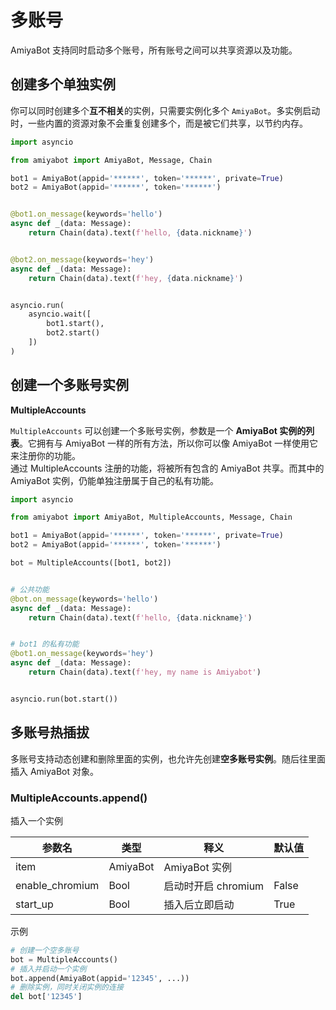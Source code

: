 # 多账号

AmiyaBot 支持同时启动多个账号，所有账号之间可以共享资源以及功能。

## 创建多个单独实例

你可以同时创建多个**互不相关**的实例，只需要实例化多个 `AmiyaBot`。多实例启动时，一些内置的资源对象不会重复创建多个，而是被它们共享，以节约内存。

```python
import asyncio

from amiyabot import AmiyaBot, Message, Chain

bot1 = AmiyaBot(appid='******', token='******', private=True)
bot2 = AmiyaBot(appid='******', token='******')


@bot1.on_message(keywords='hello')
async def _(data: Message):
    return Chain(data).text(f'hello, {data.nickname}')


@bot2.on_message(keywords='hey')
async def _(data: Message):
    return Chain(data).text(f'hey, {data.nickname}')


asyncio.run(
    asyncio.wait([
        bot1.start(),
        bot2.start()
    ])
)
```

## 创建一个多账号实例

**MultipleAccounts**

`MultipleAccounts` 可以创建一个多账号实例，参数是一个 **AmiyaBot 实例的列表**。它拥有与 AmiyaBot 一样的所有方法，所以你可以像 AmiyaBot 一样使用它来注册你的功能。<br>
通过 MultipleAccounts 注册的功能，将被所有包含的 AmiyaBot 共享。而其中的 AmiyaBot 实例，仍能单独注册属于自己的私有功能。

```python {8}
import asyncio

from amiyabot import AmiyaBot, MultipleAccounts, Message, Chain

bot1 = AmiyaBot(appid='******', token='******', private=True)
bot2 = AmiyaBot(appid='******', token='******')

bot = MultipleAccounts([bot1, bot2])


# 公共功能
@bot.on_message(keywords='hello')
async def _(data: Message):
    return Chain(data).text(f'hello, {data.nickname}')


# bot1 的私有功能
@bot1.on_message(keywords='hey')
async def _(data: Message):
    return Chain(data).text(f'hey, my name is Amiyabot')


asyncio.run(bot.start())
```

## 多账号热插拔

多账号支持动态创建和删除里面的实例，也允许先创建**空多账号实例**。随后往里面插入 AmiyaBot 对象。

### MultipleAccounts.append()

插入一个实例

| 参数名             | 类型       | 释义             | 默认值   |
|-----------------|----------|----------------|-------|
| item            | AmiyaBot | AmiyaBot 实例    |       |
| enable_chromium | Bool     | 启动时开启 chromium | False |
| start_up        | Bool     | 插入后立即启动        | True  |

示例

```python
# 创建一个空多账号
bot = MultipleAccounts()
# 插入并启动一个实例
bot.append(AmiyaBot(appid='12345', ...))
# 删除实例，同时关闭实例的连接
del bot['12345']
```
